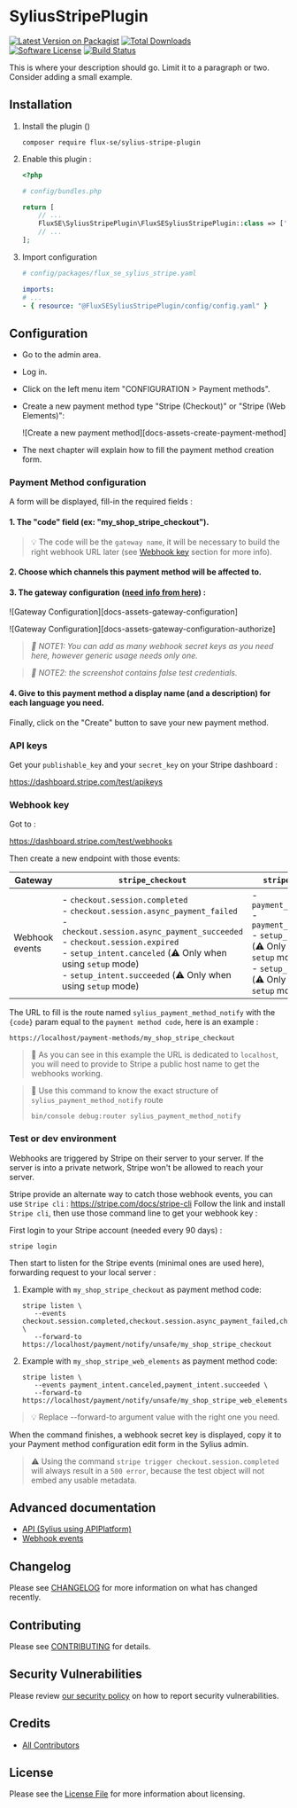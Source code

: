 # SyliusStripePlugin

[![Latest Version on Packagist][ico-version]][link-packagist]
[![Total Downloads][ico-total-downloads]][link-total-downloads]  
[![Software License][ico-license]](LICENSE)
[![Build Status][ico-github-actions]][link-github-actions]


This is where your description should go. Limit it to a paragraph or two. Consider adding a small example.

## Installation

1. Install the plugin ()
    ```shell
    composer require flux-se/sylius-stripe-plugin
    ```
2. Enable this plugin :
    ```php
    <?php
    
    # config/bundles.php
    
    return [
        // ...
        FluxSE\SyliusStripePlugin\FluxSESyliusStripePlugin::class => ['all' => true],
        // ...
    ];
    ```
3. Import configuration
    ```yaml
    # config/packages/flux_se_sylius_stripe.yaml

    imports:
    # ...
    - { resource: "@FluxSESyliusStripePlugin/config/config.yaml" }
    ```
## Configuration

 - Go to the admin area.
 - Log in.
 - Click on the left menu item "CONFIGURATION > Payment methods".
 - Create a new payment method type "Stripe (Checkout)" or "Stripe (Web Elements)":
   
   ![Create a new payment method][docs-assets-create-payment-method]
 - The next chapter will explain how to fill the payment method creation form.
 
### Payment Method configuration

A form will be displayed, fill-in the required fields :

#### 1. The "code" field (ex: "my_shop_stripe_checkout").

> 💡 The code will be the `gateway name`, it will be necessary to build the right webhook URL later
> (see [Webhook key](#webhook-key) section for more info).

#### 2. Choose which channels this payment method will be affected to.

#### 3. The gateway configuration ([need info from here](#api-keys)) :

![Gateway Configuration][docs-assets-gateway-configuration]

![Gateway Configuration][docs-assets-gateway-configuration-authorize]

> _📖 NOTE1: You can add as many webhook secret keys as you need here, however generic usage needs only one._

> _📖 NOTE2: the screenshot contains false test credentials._

#### 4. Give to this payment method a display name (and a description) for each language you need.

Finally, click on the "Create" button to save your new payment method.

### API keys

Get your `publishable_key` and your `secret_key` on your Stripe dashboard :

https://dashboard.stripe.com/test/apikeys

### Webhook key

Got to :

https://dashboard.stripe.com/test/webhooks

Then create a new endpoint with those events:

| Gateway | `stripe_checkout` | `stripe_web_elements` |
|-|-|-|
| Webhook events |  - `checkout.session.completed`<br> - `checkout.session.async_payment_failed`<br> - `checkout.session.async_payment_succeeded`<br> - `checkout.session.expired`<br> - `setup_intent.canceled` (⚠️ Only when using `setup` mode)<br> - `setup_intent.succeeded`  (⚠️ Only when using `setup` mode) |  - `payment_intent.canceled`<br> - `payment_intent.succeeded`<br> - `setup_intent.canceled` (⚠️ Only when using `setup` mode)<br> - `setup_intent.succeeded`  (⚠️ Only when using `setup` mode) |


The URL to fill is the route named `sylius_payment_method_notify` with the `{code}`
param equal to the `payment method code`, here is an example :

```
https://localhost/payment-methods/my_shop_stripe_checkout
```

> 📖 As you can see in this example the URL is dedicated to `localhost`, you will need to provide to
> Stripe a public host name to get the webhooks working.

> 📖 Use this command to know the exact structure of `sylius_payment_method_notify` route
>
> ```shell
> bin/console debug:router sylius_payment_method_notify
> ```

### Test or dev environment

Webhooks are triggered by Stripe on their server to your server.
If the server is into a private network, Stripe won't be allowed to reach your server.

Stripe provide an alternate way to catch those webhook events, you can use
`Stripe cli` : https://stripe.com/docs/stripe-cli
Follow the link and install `Stripe cli`, then use those command line to get
your webhook key :

First login to your Stripe account (needed every 90 days) :

```shell
stripe login
```

Then start to listen for the Stripe events (minimal ones are used here), forwarding request to your local server :

 1. Example with `my_shop_stripe_checkout` as payment method code:
    ```shell
    stripe listen \
       --events checkout.session.completed,checkout.session.async_payment_failed,checkout.session.async_payment_succeeded,checkout.session.expired \
       --forward-to https://localhost/payment/notify/unsafe/my_shop_stripe_checkout
    ```
 2. Example with `my_shop_stripe_web_elements` as payment method code:
    ```shell
    stripe listen \
       --events payment_intent.canceled,payment_intent.succeeded \
       --forward-to https://localhost/payment/notify/unsafe/my_shop_stripe_web_elements
    ```

> 💡 Replace --forward-to argument value with the right one you need.

When the command finishes, a webhook secret key is displayed, copy it to your
Payment method configuration edit form in the Sylius admin.

> ⚠️ Using the command `stripe trigger checkout.session.completed` will always result in a `500 error`,
> because the test object will not embed any usable metadata.

## Advanced documentation

- [API (Sylius using APIPlatform)](docs/API.md)
- [Webhook events](docs/WEBHOOK-EVENTS.md)

## Changelog

Please see [CHANGELOG](CHANGELOG.md) for more information on what has changed recently.

## Contributing

Please see [CONTRIBUTING](CONTRIBUTING.md) for details.

## Security Vulnerabilities

Please review [our security policy](../../security/policy) on how to report security vulnerabilities.

## Credits

- [All Contributors](../../contributors)

## License

Please see the [License File](LICENSE.md) for more information about licensing.

[ico-version]: https://img.shields.io/packagist/v/flux-se/sylius-stripe-plugin.svg?style=flat-square
[ico-total-downloads]: https://img.shields.io/packagist/dt/flux-se/sylius-stripe-plugin.svg?style=flat-square
[ico-license]: https://img.shields.io/badge/license-MIT-brightgreen.svg?style=flat-square
[ico-github-actions]: https://github.com/FLUX-SE/SyliusStripePlugin/workflows/Build/badge.svg

[link-packagist]: https://packagist.org/packages/flux-se/sylius-stripe-plugin
[link-total-downloads]: https://packagist.org/packages/flux-se/sylius-stripe-plugin
[link-github-actions]: https://github.com/FLUX-SE/SyliusStripePlugin/actions?query=workflow%3A"Build"
